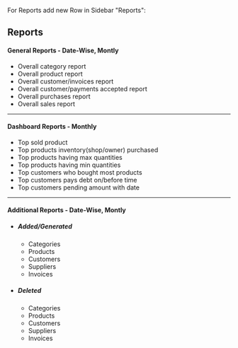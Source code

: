 For Reports add new Row in Sidebar "Reports":

Reports
-----------
#### General Reports - Date-Wise, Montly
- Overall category report 
- Overall product report 
- Overall customer/invoices report 
- Overall customer/payments accepted report 
- Overall purchases report 
- Overall sales report 
-----------
#### Dashboard Reports - Monthly
- Top sold product
- Top products inventory(shop/owner) purchased
- Top products having max quantities
- Top products having min quantities
- Top customers who bought most products
- Top customers pays debt on/before time
- Top customers pending amount with date
-----------
#### Additional Reports - Date-Wise, Montly
- ##### Added/Generated
    - Categories
    - Products
    - Customers
    - Suppliers
    - Invoices
- ##### Deleted
    - Categories
    - Products
    - Customers
    - Suppliers
    - Invoices
